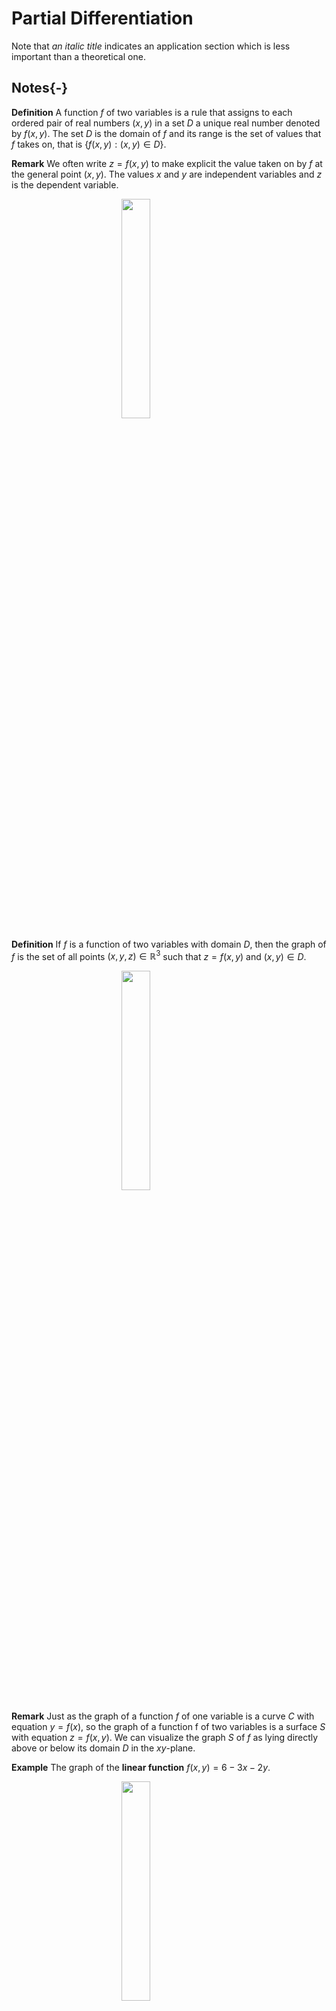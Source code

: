 # Partial Differentiation

Note that *an italic title* indicates an application section which is less important than a theoretical one.

## Notes{-}

**Definition** A function $f$ of two variables is a rule that assigns to each ordered pair of real numbers $(x,y)$ in a set $D$ a unique real number denoted by $f(x,y)$. The set $D$ is the domain of $f$ and its range is the set of values that $f$ takes on, that is $\{f(x,y):(x,y)\in D\}$.

**Remark** We often write $z=f(x,y)$ to make explicit the value taken on by $f$ at the general point $(x,y)$. The values $x$ and $y$ are independent variables and $z$ is the dependent variable.

<img src="./plots/5/illus.png" width="30%" style="display: block; margin: auto;" />

**Definition** If $f$ is a function of two variables with domain $D$, then the graph of $f$ is the set of all points $(x,y,z)\in \mathbb{R}^3$ such that $z=f(x,y)$ and $(x,y) \in D$.

<img src="./plots/5/graph.png" width="30%"  style="display: block; margin: auto;" />

**Remark** Just as the graph of a function $f$ of one variable is a curve $C$ with equation $y=f(x)$, so the graph of a function f of two variables is a surface $S$ with equation $z=f(x,y)$. We can visualize the graph $S$ of $f$ as lying directly above or below its domain $D$ in the $xy$-plane.

**Example** The graph of the **linear function** $f(x,y)=6-3x-2y.$

<img src="./plots/5/example1.png" width="30%"  style="display: block; margin: auto;" />

**Definition** The **level curves** of a function $f$ of two variables are curves with equations $f(x,y)=k$, where $k$ is a constant (in the range of $f$).

**Remark** A level curve $f(x,y)=k$ is the set of all points in the domain of $f$ at which $f$ takes on a given value $k$. In other words, it shows where the graph of $f$ has height $k$.

<img src="./plots/5/contour.png" width="30%"  style="display: block; margin: auto;" />

**Example** Topographic maps of mountainous regions. 

<img src="./plots/5/mountain.png" width="30%"  style="display: block; margin: auto;" />

**Example** The level curves of the $f(x,y)=6-3x-2y.$

<img src="./plots/5/contour1.png" width="30%"  style="display: block; margin: auto;" />

**Definition** Let $f$ be a function of two variables whose domain $D$ includes points arbitrarily close to $(a,b)$. Then we say that the limit of $f(x,y)$ as $(x,y)$ approaches $(a,b)$ is $L$ and we write
$$\underset{(x,y)\rightarrow(a,b)}{\lim}f(x,y)=L$$
if for every number $\epsilon>0$ there is a corresponding number $\delta>0$ such that
if $(x,y)\in D$ and $0<\sqrt{(x-a)^2+(y-b)^2}<\delta$ then $|f(x,y)-L|<\epsilon$.
<img src="./plots/5/limit.png" width="30%"  style="display: block; margin: auto;" />

**Definition** A **polynomial function** of two variables is a sum of terms of the form $cx^my^n$, where $c$ is a constant and $m$ and $n$ are non-negative integers. A  **rational function** is a ratio of polynomials.

**Definition** Let $f$ is a function of two variables $x$ and $y$. Suppose we let only $x$ vary while keeping $y$ fixed $y=b$, namely, $g(x)=f(x,b)$. If $g$ has a derivative at $a$, then we call it the **partial derivative of $f$ with respect to $x$ at $(a,b)$** and denote it by $f_x(a,b)$.

**Remarks** $$f_x(a,b)=g'(a)=\underset{h\rightarrow 0}{\lim}\frac{g(a+h)-g(a)}{h}$$

$$f_x(a,b)=\underset{h\rightarrow 0}{\lim}\frac{f(a+h,b)-f(a,b)}{h}$$

**Notations** If $f$ is a function of two variables, its partial derivatives are functions $f_x$ and $f_y$ defined by 
$$f_x(x,y)=\underset{h\rightarrow 0}{\lim}\frac{f(x+h,y)-f(x,y)}{h}$$
$$f_y(x,y)=\underset{h\rightarrow 0}{\lim}\frac{f(x,y+h)-f(x,y)}{h}$$
$$f_x(x,y)=f_x=\frac{\partial f}{\partial x}=\frac{\partial}{\partial x}f(x,y)=\frac{\partial z}{\partial x}=f_1=D_1f=D_xf$$

$$f_y(x,y)=f_y=\frac{\partial f}{\partial y}=\frac{\partial}{\partial y}f(x,y)=\frac{\partial z}{\partial y}=f_2=D_2f=D_yf$$

**Rules** for finding partial derivatives of $z=f(x,y)$. To find $f_x$, regard $y$ as a constant and differentiate $f(x,y)$ with respect to $x$.

**Interpretations** If $f(a,b)=c$, then the point $P(a,b,c)$ lies on $S$.
$C_1$ is the trace of $S$ in the plane $y=b$, and it is the graph of the function $g(x)=f(x,b)$. The slope of its tangent $T_1$ at $P(a,b,c)$ is $g'(a)=f_x(a,b)$. The partial derivatives $f_x(a,b)$ and $f_y(a,b)$ can be interpreted geometrically as the slopes of the tangent lines at $P(a,b,c)$ to the traces $C_1$ and $C_2$ of $S$ in the planes $y=b$ and $x=a$.
$\partial z/\partial x$ represent the rate of change of $z$ w.r.t. $x$ when $y$ is fixed.

<img src="./plots/5/interpretation.png" width="30%"  style="display: block; margin: auto;" />

**Example** If $f(x,y)=4-x^2-2y^2$, find $f_x(1,1)$ and $f_y(1,1)$.
<img src="./plots/5/example2.png" width="60%"  style="display: block; margin: auto;" />

**Clairaut's Theorem** Suppose $f$ is defined on a region $D$ that contains the point $(a,b)$. If the functions $f_{xy}$ and $f_{yx}$ are both continuous on $D$, then $$f_{xy}(a,b)=f_{yx}(a,b).$$ 

**Definition** The **directional derivative of f at $x_0,y_0$ in the direction of a unit vector $\boldsymbol{u}=\langle a,b\rangle$ is
$$D_{\boldsymbol{u}}f(x_0,y_0)=\underset{h\rightarrow 0}{\lim}\frac{f(x_0+ah,y_0+bh)-f(x_0,y_0)}{h}$$
**Theorem** If $f$ is a differentiable function of $x$ and $y$, then $f$ has a directional derivative in the direction of any unit vector $\boldsymbol{u}=\langle a,b\rangle$ and 
$$D_{\boldsymbol{u}}f(x,y)=f_x(x,y)a+f_y(x,y)b$$
**Definition** If $f$ is a function of two variables $x$ and $y$, then the gradient of $f$ is the vector function $\nabla f$ defined by
$$\nabla f(x,y)=\langle f_x(x,y),f_y(x,y)\rangle=f_x\mathbf{i}+f_y\mathbf{j}$$
**Remark** $D_{\boldsymbol{u}}f(x,y)=\nabla f(x,y)\cdot\boldsymbol{u}$.

**Theorem** Suppose $f$ is a differentiable function of two or three variables. The maximum value of the directional derivative $D_{\boldsymbol{u}}f(\boldsymbol{x})$ is $|\nabla f(\boldsymbol{x})|$ and it occurs when $\boldsymbol{u}$ has the same direction as the gradient vector $\nabla f(\boldsymbol{x})$.

**Lagrange multipliers** Maximize $f(x,y)$ with the constraint $g(x,y)=k$.

<img src="./plots/5/lagrange.png" width="60%"  style="display: block; margin: auto;" />

It appears that this happens when these curves just touch each other, that is, when they have a common tangent line. This means that the tangent lines at the point $_0,y_0$ where they touch are identical. So the gradient vectors are parallel; that is, $\nabla f(x_0,y_0)=\lambda \nabla g(x_0,y_0)$ for some scalar $\lambda$.

**Method of Lagrange Multipliers** To find the maximum and minimum values of $f(x,y,z)$ subject to the constraint $g(x,y,z)=k$ [assuming that these extreme  values exist and $\nabla g\neq0$ on the surface $g(x,y,z)=k$]:

1.  Find all values of $x, y, z$, and $\lambda$ such that
$$\nabla f(x,y,z)=\lambda \nabla g(x,y,z)$$
and $$g(x,y,z)=k$$

2. Evaluate $f$ at all the points $x, y, z$  that result from step 1. The largest of these values is the maximum value of $f$; the smallest is the minimum value of $f$.

## Functions of several variables

**Dependent variable** A variable whose value is determined by that taken by the independent variable; in $z=f(x,y)$ the dependent variable is $z$.

**Independent variable** Variables whose values determine that of the dependent variable; in $z=f(x,y)$ the independent variable are $x,y$.

**Partial derivative** The derivative of a function of two or more variables with respect to one of these variables, the others being regarded as constant.

$$f_x=\frac{\partial z}{\partial x}, f_y=\frac{\partial z}{\partial y}$$

**Second-order partial derivative** The partial derivative of a first-order partial derivative. For example, $f_{xy}$ is the second-order partial derivative when $f$ is differentiated with respect to $y$ and then with respect to $x$.

$$f_{xy}=\frac{\partial\frac{\partial z}{x}}{\partial y}$$

**Differentials** Limiting values of incremental changes. In the limit the approximation $\Delta z \approx \partial z/\partial x\times\Delta x$ becomes $d z =\partial z/\partial x\times dx$ where $dz,dx$ are the differentials.

**Small increments formula** $\Delta z\approx \frac{\partial z}{\partial x}\Delta x + \frac{\partial z}{\partial y} \Delta y$

**Implicit differentiation** The process of obtaining $dy/dx$ where the function is not given explicitly as an expression for $y$ in terms of $x$.

## *Partial elasticity and marginal functions*

### *Elasticity* {-}

**Own price elasticity of demand** The responsiveness of demand for one good due to change in the price of itself.

**Cross-price elasticity of demand** The responsiveness of demand for one good due to change in the price of the alternative good.

**Income elasticity of demand** The responsiveness of demand for one good due to a change in income.

**Substitutable good** A pair of goods that are alternatives to each other. As the price of one good goes up, the demand for the other rises.

**Complementary good** A pair of goods consumed together. As the price of either goes up, the demand for both goods goes down.

**Inferior good** A good whose demand decreases as income increases.

**Normal good** A good whose demand increases as income increases.

**Superior good** A normal good for which the percentage rise in consumption exceeds the percentage increases in income.

### *Utility* {-}

**Utility** The satisfaction gained from the consumption of a good.

**Marginal utility** The extra satisfaction gained by consuming 1 extra unit of a good. $\partial U/\partial x_i$.

**Law of diminishing marginal utility** The law which states that the increase in utility due to the consumption of an additional good will eventually decline. $\partial^2 U/\partial x_i^2<0$ for sufficiently large $x_i$.

**Indifference curve** A curve indicating all combinations of two goods which give the same level of utility.

**Indifference map** A diagram showing the graphs of a set of indifference curves. The further the curve is from the origin, the greater the level of utility.

**Marginal rate of commodity substitution** The amount by which one input $x_2$ needs to increase to maintain a constant value of utility when the other input $x_1$ decreases by 1 unit. $MRCS=\frac{\partial U/\partial x_1}{\partial U /\partial x_2}$

### *Production* {-}

**Marginal product of capital** The additional output produced by one unit increase in capital. $MP_k=\frac{\partial Q}{\partial K}$

**Marginal product of labour** The additional ouput produced by one unit increase in labour. $MP_L=\frac{\partial Q}{\partial L}$

**Isoquants** A curve indicating all combinations of two factors which give the same level of output.

**Marginal rate of technical substitution** The amount by which capital needs to rise to maintain a constant level of output when labour decreases by 1 unit. $MRTS=\frac{MP_L}{MP_K}$

**Homogeneous function** A function with the property that when all of the inputs are multiplied by a constant, $\lambda$, the output is multiplied by $\lambda^n$ where $n$ is the degree of homogeneity.

**Euler's theorem** If each inputs is paid the value of its marginal product, the total cost of these inputs is equal to total output, provided there are constant returns to scale.

## *Comparative statics*

*This section is not examinable.*

## Unconstrained optimization

**Routine**

1. Solve the simultaneous equations to find the stationary points

$$
\begin{cases}
f_x(x,y)=0\\
f_y(x,y)=0
\end{cases}
$$

2. Classify the stationary points

   - Minimum point if  $f_{xx}>0,f_{yy}>0, f_{xx}f_{yy}-f_{xy}^2>0$

   - Maximum point if $f_{xx}<0,f_{yy}<0, f_{xx}f_{yy}-f_{xy}^2>0$

   - Saddle point if $f_{xx}f_{yy}-f_{xy}^2<0$

**Saddle point**: A stationary point which is neither a maximum or minimum and at which the surface looks like the middle of a horse’s saddle.

**Maximum point** (of a function of two variables): A point on a surface which has the highest function value in comparison with other values in its neighborhood; at such a point the surface looks like the top of a mountain.

**Minimum point** (of a function of two variables): A point on a surface which has the lowest function value in comparison with other values in its neighborhood; at such a point the surface looks like the bottom of a valley or bowl.

## Constrained optimization

**Objective function**: A function that one seeks to optimize (usually) subject to constraints.

**Method of substitution**: The method of solving constrained optimization problems whereby the constraint is used to eliminate one of the variables in the objective function.

### *Constrained optimization of economic functions* {-}

**Isocost curve**: A line showing all combinations of two factors which can be bought for a fixed cost.

When the **production is maximized**, we have the ratio of marginal product to price is the same for all inputs.
$\frac{MP_L}{P_L}=\frac{MP_K}{P_K}$

When the **utility is maximized**, we have the ratio of marginal utility to price is the same for all goods consumed.
$\frac{U_1}{P_1}=\frac{U_2}{P_2}$

## Lagrange multipliers

**Lagrangian** The function $f(x, y) + \lambda[M − \phi(x, y)]$, where $f(x, y)$ is the objective function and $\phi(x, y) = M$ is the constraint. The stationary point of this function is the solution of the associated constrained optimization problem.

**Lagrange multiplier**: The number $\lambda$ which is used in the Lagrangian function. In economics this gives the approximate change in the optimal value of the objective function when the value of the constraint is increased by $1$ unit.


  
  







